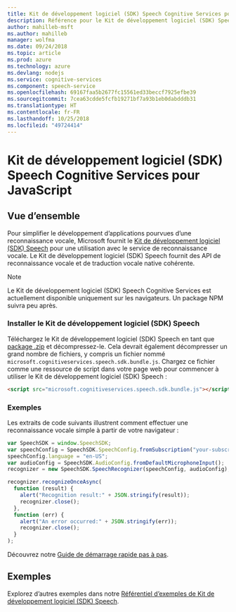 ```yaml
---
title: Kit de développement logiciel (SDK) Speech Cognitive Services pour JavaScript
description: Référence pour le Kit de développement logiciel (SDK) Speech Cognitive Services pour JavaScript
author: mahilleb-msft
ms.author: mahilleb
manager: wolfma
ms.date: 09/24/2018
ms.topic: article
ms.prod: azure
ms.technology: azure
ms.devlang: nodejs
ms.service: cognitive-services
ms.component: speech-service
ms.openlocfilehash: 69167faa5b2677fc15561ed33beccf7925efbe39
ms.sourcegitcommit: 7cea63cdde5fcfb19271bf7a93b1eb0dabdddb31
ms.translationtype: HT
ms.contentlocale: fr-FR
ms.lasthandoff: 10/25/2018
ms.locfileid: "49724414"
---
```

# <a name="cognitive-services-speech-sdk-for-javascript"></a>Kit de développement logiciel (SDK) Speech Cognitive Services pour JavaScript

## <a name="overview"></a>Vue d’ensemble

Pour simplifier le développement d’applications pourvues d’une reconnaissance vocale, Microsoft fournit le [Kit de développement logiciel (SDK) Speech](https://aka.ms/csspeech) pour une utilisation avec le service de reconnaissance vocale.
Le Kit de développement logiciel (SDK) Speech fournit des API de reconnaissance vocale et de traduction vocale native cohérente.

> [!NOTE]
> Le Kit de développement logiciel (SDK) Speech Cognitive Services est actuellement disponible uniquement sur les navigateurs.
> Un package NPM suivra peu après.

### <a name="install-the-speech-sdk"></a>Installer le Kit de développement logiciel (SDK) Speech

Téléchargez le Kit de développement logiciel (SDK) Speech en tant que [package .zip](https://aka.ms/csspeech/jsbrowserpackage) et décompressez-le.
Cela devrait également décompresser un grand nombre de fichiers, y compris un fichier nommé `microsoft.cognitiveservices.speech.sdk.bundle.js`.
Chargez ce fichier comme une ressource de script dans votre page web pour commencer à utiliser le Kit de développement logiciel (SDK) Speech :

```html
<script src="microsoft.cognitiveservices.speech.sdk.bundle.js"></script>
```

### <a name="example"></a>Exemples 

Les extraits de code suivants illustrent comment effectuer une reconnaissance vocale simple à partir de votre navigateur :

```javascript 
var SpeechSDK = window.SpeechSDK;
var speechConfig = SpeechSDK.SpeechConfig.fromSubscription("your-subscription-key", "your-service-region");
speechConfig.language = "en-US";
var audioConfig = SpeechSDK.AudioConfig.fromDefaultMicrophoneInput();
recognizer = new SpeechSDK.SpeechRecognizer(speechConfig, audioConfig);

recognizer.recognizeOnceAsync(
  function (result) {
    alert("Recognition result:" + JSON.stringify(result));
    recognizer.close();
  },
  function (err) {
    alert("An error occurred:" + JSON.stringify(err));
    recognizer.close();
  }
);
``` 

Découvrez notre [Guide de démarrage rapide pas à pas](/azure/cognitive-services/speech-service/quickstart-js-browser).

## <a name="samples"></a>Exemples

Explorez d’autres exemples dans notre [Référentiel d’exemples de Kit de développement logiciel (SDK) Speech](https://aka.ms/csspeech/samples).

